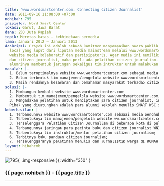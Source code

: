 ```yaml
---
title: 'www.wordsmartcenter.com: Connecting Citizen Journalist'
date: 2011-09-16 11:08:00 +07:00
nohibah: 795
inisiator: Word Smart Center
lokasi: Garut, Jawa Barat
dana: 250 Juta Rupiah
topik: Meretas batas – kebhinekaan bermedia
lama: Januari 2012 – Januari 2013
deskripsi: Proyek ini adalah sebuah komitmen menyampaikan suara publik dan isu-isu
  local yang luput dari liputan media mainstream melalui www.wordsmartcenter.com sebagai
  website media kolaboratif dan partisipatoris. Agar media ini memiliki pengelola
  dan citizen journalist, maka perlu ada pelatihan citizen journalism. Dan selanjutnya,
  alumninya membentuk jaringan sekaligus tim intruktur untuk melakukan pelatihan berkesinambungan.
masalah: |-
  1. Belum teroptimalnya website www.wordsmartcenter.com sebagai media penghubung pegiat jurnalistik warga, terutama para alumni Sekolah Menulis SMART WSC;
  2. Belum terbentuk tim manajemen/pengelola website www.wordsmartcenter.com;
  3. Masih rendahnya kesadaran dan pemahaman masyarakat terhadap citizen journalism.
solusi: |-
  1. Membangun kembali website www.wordsmartcenter.com;
  2. Membentuk tim manajemen/pengelola website www.wordsmartcenter.com;
  3. Mengadakan pelatihan untuk menciptakan para citizen journalist, intruktur/mentor, dan buku panduan.
  Pihak yang diuntungkan adalah para alumni sekolah menulis SMART WSC sebanyak lebih dari 120 orang, anggota milis WSC 1443 member dan anggota group fb sebanyak 1300 member; para pelajar dan mahasiswa di berbagai sekolah di Jawa, Sumatra, Kalimantan dan Sulawesi;  serta WNI secara umum, baik di Indonesia maupun di luar negeri.
keberhasilan: |-
  1. Terbangunnya website www.wordsmartcenter.com sebagai media penghubung para pecinta buku dan jurnalis warga WNI;
  2. Terbentuknya tim manajemen/pengelola website ww.wordsmartcenter.com;
  3. Terselenggara Pelatihan Citizen Journalism di beberapa kota di pulau Jawa, Sumatra, Kalimantan dan Sulawesi;
  4. Terbangunnya jaringan para pecinta buku dan citizen journalist WNI di seluruh penjuru dunia, terutama di Indonesia dan Mesir;
  5. Terbentuknya tim instruktur/mentor pelatihan citizen journalism;
  6. Terbitnya buku panduan citizen journalism;
  7. Terselenggaranya pelatihan menulis dan jurnalistik warga di RUMAH.
layout: hibahcmb
---
```


![795](/static/img/hibahcmb/795.png){: .img-responsive }{: width="350" }

### {{ page.nohibah }} - {{ page.title }}

---
